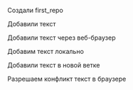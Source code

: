 ﻿Создали first_repo

Добавили текст

Добавили текст через веб-браузер

Добавим текст локально

Добавили текст в новой ветке

Разрешаем конфликт текст в браузере
